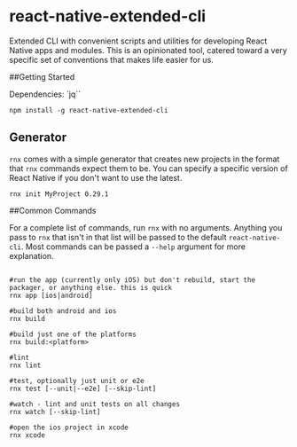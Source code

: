 # react-native-extended-cli
Extended CLI with convenient scripts and utilities for developing React Native apps and modules.
This is an opinionated tool, catered toward a very specific set of conventions that makes life easier for us. 

##Getting Started

Dependencies: `jq``

```shell
npm install -g react-native-extended-cli
```

## Generator

`rnx` comes with a simple generator that creates new projects in the format that `rnx` commands expect them to be. 
You can specify a specific version of React Native if you don't want to use the latest.  

```
rnx init MyProject 0.29.1
```

##Common Commands

For a complete list of commands, run `rnx` with no arguments. Anything you pass to `rnx` that isn't in that 
list will be passed to the default `react-native-cli`.  Most commands can be passed a `--help` argument for 
 more explanation.

```shell

#run the app (currently only iOS) but don't rebuild, start the packager, or anything else. this is quick
rnx app [ios|android]

#build both android and ios
rnx build

#build just one of the platforms
rnx build:<platform>

#lint
rnx lint

#test, optionally just unit or e2e
rnx test [--unit|--e2e] [--skip-lint]

#watch - lint and unit tests on all changes
rnx watch [--skip-lint]

#open the ios project in xcode
rnx xcode


```
